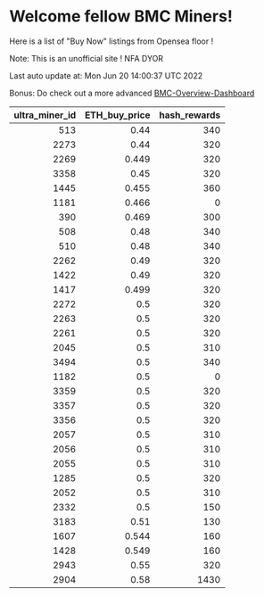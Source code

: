 # Welcome fellow BMC Miners!
Here is a list of "Buy Now" listings from Opensea floor !

Note: This is an unofficial site ! NFA DYOR

Last auto update at: Mon Jun 20 14:00:37 UTC 2022

Bonus: Do check out a more advanced [BMC-Overview-Dashboard](https://dune.com/defifunk/BMC-Overview-Dashboard)


|   ultra_miner_id |   ETH_buy_price |   hash_rewards |
|-----------------:|----------------:|---------------:|
|              513 |           0.44  |            340 |
|             2273 |           0.44  |            320 |
|             2269 |           0.449 |            320 |
|             3358 |           0.45  |            320 |
|             1445 |           0.455 |            360 |
|             1181 |           0.466 |              0 |
|              390 |           0.469 |            300 |
|              508 |           0.48  |            340 |
|              510 |           0.48  |            340 |
|             2262 |           0.49  |            320 |
|             1422 |           0.49  |            320 |
|             1417 |           0.499 |            320 |
|             2272 |           0.5   |            320 |
|             2263 |           0.5   |            320 |
|             2261 |           0.5   |            320 |
|             2045 |           0.5   |            310 |
|             3494 |           0.5   |            340 |
|             1182 |           0.5   |              0 |
|             3359 |           0.5   |            320 |
|             3357 |           0.5   |            320 |
|             3356 |           0.5   |            320 |
|             2057 |           0.5   |            310 |
|             2056 |           0.5   |            310 |
|             2055 |           0.5   |            310 |
|             1285 |           0.5   |            320 |
|             2052 |           0.5   |            310 |
|             2332 |           0.5   |            150 |
|             3183 |           0.51  |            130 |
|             1607 |           0.544 |            160 |
|             1428 |           0.549 |            160 |
|             2943 |           0.55  |            320 |
|             2904 |           0.58  |           1430 |